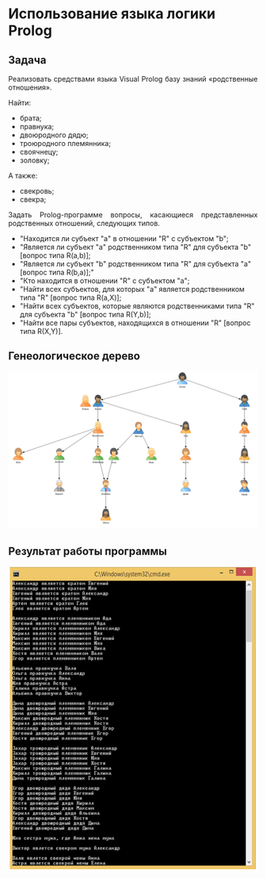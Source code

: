 # Использование языка логики Prolog
<h2>Задача</h2>
<p align="justify">
  Реализовать средствами языка Visual Prolog базу знаний «родственные отношения».
</p>
<p>
  Найти:
  <ul>
    <li>брата;</li>
    <li>правнука;</li>
    <li>двоюродного дядю;</li>
    <li>троюродного племянника;</li>
    <li>своячнецу;</li>
    <li>золовку;</li>
  </ul>
  А также:
  <ul>
    <li>свекровь;</li>
    <li>свекра;</li>
  </ul>
</p>

<p align="justify">
Задать Prolog-программе вопросы, касающиеся представленных родственных отношений, следующих типов.
</p>

<p>
  <ul>
    <li>"Находится ли субъект "а" в отношении "R" с субъектом "b";</li>
    <li>"Является ли субъект "a" родственником типа "R" для субъекта "b" [вопрос типа R(a,b)];</li>
    <li>"Является ли субъект "b" родственником типа "R" для субъекта "a" [вопрос типа R(b,a)];"</li>
    <li>"Кто находится в отношении "R" с субъектом "a";</li>
    <li>"Найти всех субъектов, для которых "a" является родственником типа "R" [вопрос типа R(a,X)];</li>
    <li>"Найти всех субъектов, которые являются родственниками типа "R" для субъекта "b" [вопрос типа R(Y,b)];</li>
    <li>"Найти все пары субъектов, находящихся в отношении "R" [вопрос типа R(X,Y)].</li>
  </ul>
</p>
<h2>Генеологическое дерево</h2>
<p>
  <img src="tree.png" alt="tree">
</p>
<h2>Результат работы программы</h2>
<p>
  <img src="result.png" alt="result">
</p>
